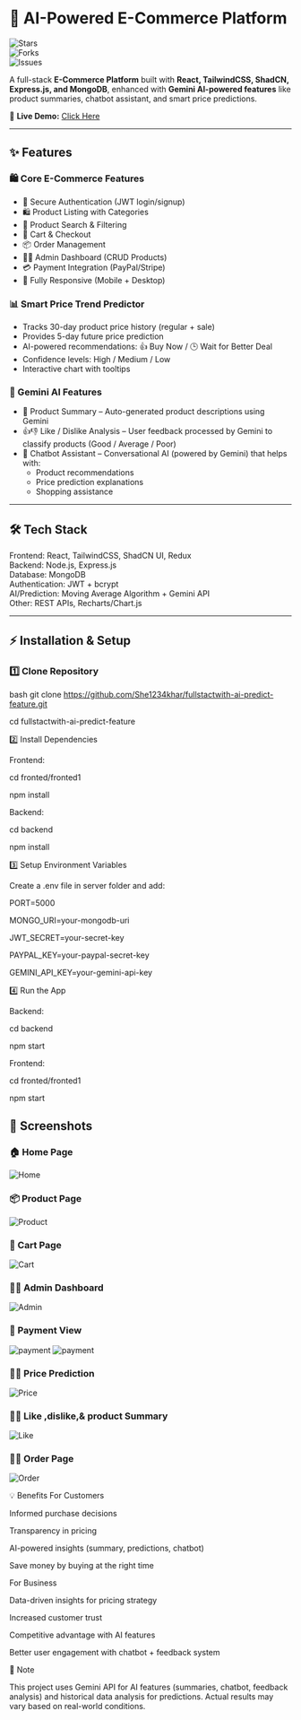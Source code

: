 # 🛒 AI-Powered E-Commerce Platform  

![Stars](https://img.shields.io/github/stars/She1234khar/fullstactwith-ai-predict-feature?style=social)  
![Forks](https://img.shields.io/github/forks/She1234khar/fullstactwith-ai-predict-feature?style=social)  
![Issues](https://img.shields.io/github/issues/She1234khar/fullstactwith-ai-predict-feature)  

A full-stack **E-Commerce Platform** built with **React, TailwindCSS, ShadCN, Express.js, and MongoDB**, enhanced with **Gemini AI-powered features** like product summaries, chatbot assistant, and smart price predictions.  

🔗 **Live Demo:** [Click Here](https://fullstactwith-ai-predict-feature-1.onrender.com/)  

---

## ✨ Features  

### 🛍️ Core E-Commerce Features  
- 🔐 Secure Authentication (JWT login/signup)  
- 🛍️ Product Listing with Categories  
- 🔎 Product Search & Filtering  
- 🛒 Cart & Checkout  
- 📦 Order Management  
- 👨‍💻 Admin Dashboard (CRUD Products)  
- 💳 Payment Integration (PayPal/Stripe)  
- 📱 Fully Responsive (Mobile + Desktop)  

### 📊 Smart Price Trend Predictor  
- Tracks 30-day product price history (regular + sale)  
- Provides 5-day future price prediction  
- AI-powered recommendations: 👍 Buy Now / 🕒 Wait for Better Deal  
- Confidence levels: High / Medium / Low  
- Interactive chart with tooltips  

### 🤖 Gemini AI Features  
- 📝 Product Summary – Auto-generated product descriptions using Gemini  
- 👍👎 Like / Dislike Analysis – User feedback processed by Gemini to classify products (Good / Average / Poor)  
- 💬 Chatbot Assistant – Conversational AI (powered by Gemini) that helps with:  
  - Product recommendations  
  - Price prediction explanations  
  - Shopping assistance  

---

## 🛠 Tech Stack  

Frontend: React, TailwindCSS, ShadCN UI, Redux  
Backend: Node.js, Express.js  
Database: MongoDB  
Authentication: JWT + bcrypt  
AI/Prediction: Moving Average Algorithm + Gemini API  
Other: REST APIs, Recharts/Chart.js  

---

## ⚡ Installation & Setup  

### 1️⃣ Clone Repository
bash
git clone https://github.com/She1234khar/fullstactwith-ai-predict-feature.git

cd fullstactwith-ai-predict-feature

2️⃣ Install Dependencies

Frontend:

cd fronted/fronted1

npm install

Backend:

cd backend

npm install

3️⃣ Setup Environment Variables

Create a .env file in server folder and add:

PORT=5000

MONGO_URI=your-mongodb-uri

JWT_SECRET=your-secret-key

PAYPAL_KEY=your-paypal-secret-key

GEMINI_API_KEY=your-gemini-api-key


4️⃣ Run the App

Backend:

cd backend

npm start

Frontend:

cd fronted/fronted1

npm start

## 📸 Screenshots  

### 🏠 Home Page  
![Home](https://github.com/She1234khar/fullstactwith-ai-predict-feature/blob/master/Screenshot%202025-09-07%20212128.png?raw=true)  

### 📦 Product Page  
![Product](https://github.com/She1234khar/fullstactwith-ai-predict-feature/blob/master/Screenshot%202025-09-07%20221238.png?raw=true)  

### 🛒 Cart Page  
![Cart](https://github.com/She1234khar/fullstactwith-ai-predict-feature/blob/master/Screenshot%202025-09-07%20212218.png?raw=true) 

### 👨‍💻 Admin Dashboard  
![Admin](https://github.com/She1234khar/mern-stack-deploy-to-render/blob/master/Screenshot%202025-09-07%20213039.png?raw=true)  

### 📱 Payment View  
![payment](https://github.com/She1234khar/fullstactwith-ai-predict-feature/blob/master/Screenshot%202025-09-07%20223624.png?raw=true) 
![payment](https://github.com/She1234khar/fullstactwith-ai-predict-feature/blob/master/Screenshot%202025-09-07%20212428.png?raw=true) 

### 👨‍💻 Price Prediction
![Price](https://github.com/She1234khar/fullstactwith-ai-predict-feature/blob/master/Screenshot%202025-09-07%20222400.png?raw=true) 

### 👨‍💻 Like ,dislike,& product Summary
![Like](https://github.com/She1234khar/fullstactwith-ai-predict-feature/blob/master/Screenshot%202025-09-07%20222438.png?raw=true)

### 👨‍💻 Order Page
![Order](https://github.com/She1234khar/fullstactwith-ai-predict-feature/blob/master/Screenshot%202025-09-07%20223717.png?raw=true)

💡 Benefits
For Customers

Informed purchase decisions

Transparency in pricing

AI-powered insights (summary, predictions, chatbot)

Save money by buying at the right time

For Business

Data-driven insights for pricing strategy

Increased customer trust

Competitive advantage with AI features

Better user engagement with chatbot + feedback system

📌 Note

This project uses Gemini API for AI features (summaries, chatbot, feedback analysis) and historical data analysis for predictions. Actual results may vary based on real-world conditions.



